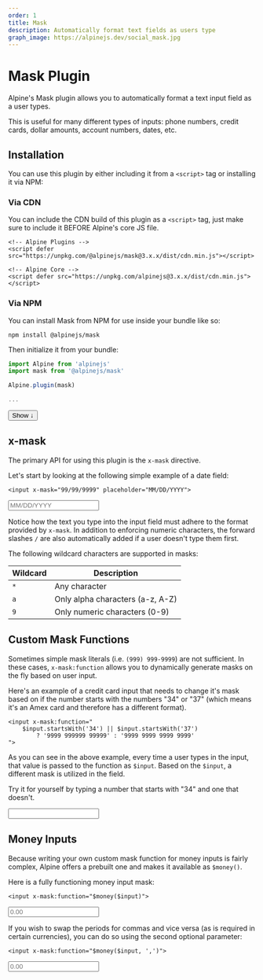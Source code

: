 ```yaml
---
order: 1
title: Mask
description: Automatically format text fields as users type
graph_image: https://alpinejs.dev/social_mask.jpg
---
```


# Mask Plugin

Alpine's Mask plugin allows you to automatically format a text input field as a user types.

This is useful for many different types of inputs: phone numbers, credit cards, dollar amounts, account numbers, dates, etc.

<a name="installation"></a>
## Installation

<div x-data="{ expanded: false }">
<div class=" relative">
<div x-show="! expanded" class="absolute inset-0 flex justify-start items-end bg-gradient-to-t from-white to-[#ffffff66]"></div>
<div x-show="expanded" x-collapse.min.80px class="markdown">

You can use this plugin by either including it from a `<script>` tag or installing it via NPM:

### Via CDN

You can include the CDN build of this plugin as a `<script>` tag, just make sure to include it BEFORE Alpine's core JS file.

```alpine
<!-- Alpine Plugins -->
<script defer src="https://unpkg.com/@alpinejs/mask@3.x.x/dist/cdn.min.js"></script>

<!-- Alpine Core -->
<script defer src="https://unpkg.com/alpinejs@3.x.x/dist/cdn.min.js"></script>
```

### Via NPM

You can install Mask from NPM for use inside your bundle like so:

```shell
npm install @alpinejs/mask
```

Then initialize it from your bundle:

```js
import Alpine from 'alpinejs'
import mask from '@alpinejs/mask'

Alpine.plugin(mask)

...
```

</div>
</div>
<button :aria-expanded="expanded" @click="expanded = ! expanded" class="text-aqua-600 font-medium underline">
    <span x-text="expanded ? 'Hide' : 'Show more'">Show</span> <span x-text="expanded ? '↑' : '↓'">↓</span>
</button>
 </div>

<a name="x-mask"></a>
## x-mask

The primary API for using this plugin is the `x-mask` directive.

Let's start by looking at the following simple example of a date field:

```alpine
<input x-mask="99/99/9999" placeholder="MM/DD/YYYY">
```

<!-- START_VERBATIM -->
<div class="demo">
    <input x-data x-mask="99/99/9999" placeholder="MM/DD/YYYY">
</div>
<!-- END_VERBATIM -->

Notice how the text you type into the input field must adhere to the format provided by `x-mask`. In addition to enforcing numeric characters, the forward slashes `/` are also automatically added if a user doesn't type them first.

The following wildcard characters are supported in masks:

| Wildcard                   | Description                 |
| -------------------------- | --------------------------- |
| `*` | Any character |
| `a` | Only alpha characters (a-z, A-Z) |
| `9` | Only numeric characters (0-9) |

<a name="mask-functions"></a>
## Custom Mask Functions

Sometimes simple mask literals (i.e. `(999) 999-9999`) are not sufficient. In these cases, `x-mask:function` allows you to dynamically generate masks on the fly based on user input.

Here's an example of a credit card input that needs to change it's mask based on if the number starts with the numbers "34" or "37" (which means it's an Amex card and therefore has a different format).

```alpine
<input x-mask:function="
    $input.startsWith('34') || $input.startsWith('37')
        ? '9999 999999 99999' : '9999 9999 9999 9999'
">
```

As you can see in the above example, every time a user types in the input, that value is passed to the function as `$input`. Based on the `$input`, a different mask is utilized in the field.

Try it for yourself by typing a number that starts with "34" and one that doesn't.

<!-- START_VERBATIM -->
<div class="demo">
    <input x-data x-mask:function="
        $input.startsWith('34') || $input.startsWith('37')
            ? '9999 999999 99999' : '9999 9999 9999 9999'
    ">
</div>
<!-- END_VERBATIM -->

<a name="money-inputs"></a>
## Money Inputs

Because writing your own custom mask function for money inputs is fairly complex, Alpine offers a prebuilt one and makes it available as `$money()`.

Here is a fully functioning money input mask:

```alpine
<input x-mask:function="$money($input)">
```

<!-- START_VERBATIM -->
<div class="demo" x-data>
    <input type="text" x-mask:function="$money($input)" placeholder="0.00">
</div>
<!-- END_VERBATIM -->

If you wish to swap the periods for commas and vice versa (as is required in certain currencies), you can do so using the second optional parameter:

```alpine
<input x-mask:function="$money($input, ',')">
```

<!-- START_VERBATIM -->
<div class="demo" x-data>
    <input type="text" x-mask:function="$money($input, ',')"  placeholder="0.00">
</div>
<!-- END_VERBATIM -->
